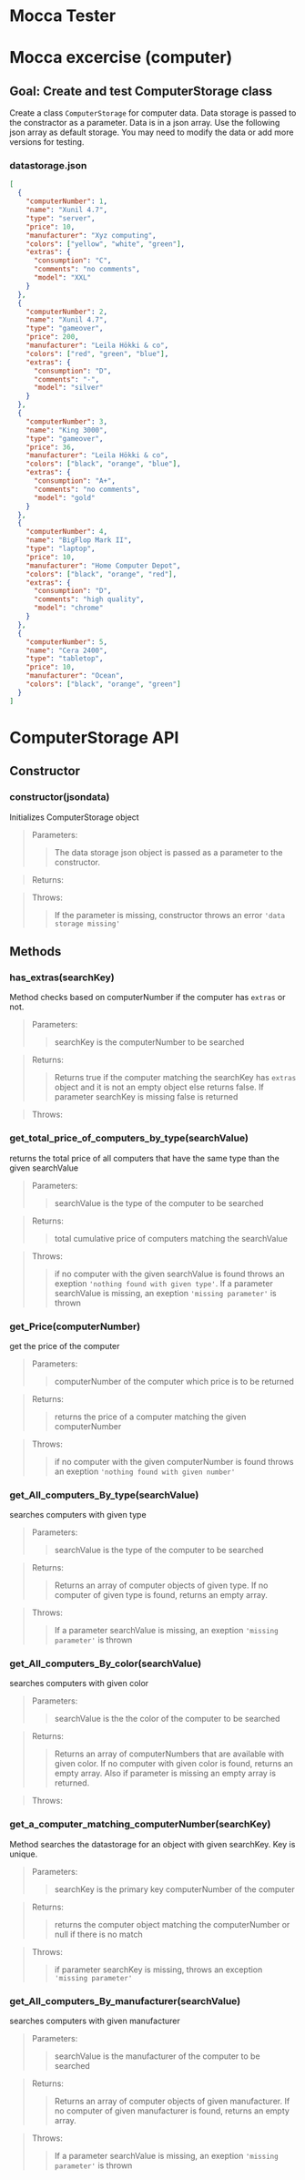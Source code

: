 # Mocca Tester

# **Mocca excercise** (computer)

## Goal: Create and test ComputerStorage class

Create a class `ComputerStorage` for computer data. Data storage is passed to the constractor as a parameter. Data is in a json array. Use the following json array as default storage. You may need to modify the data or add more versions for testing.

### datastorage.json

```json
[
  {
    "computerNumber": 1,
    "name": "Xunil 4.7",
    "type": "server",
    "price": 10,
    "manufacturer": "Xyz computing",
    "colors": ["yellow", "white", "green"],
    "extras": {
      "consumption": "C",
      "comments": "no comments",
      "model": "XXL"
    }
  },
  {
    "computerNumber": 2,
    "name": "Xunil 4.7",
    "type": "gameover",
    "price": 200,
    "manufacturer": "Leila Hökki & co",
    "colors": ["red", "green", "blue"],
    "extras": {
      "consumption": "D",
      "comments": "-",
      "model": "silver"
    }
  },
  {
    "computerNumber": 3,
    "name": "King 3000",
    "type": "gameover",
    "price": 36,
    "manufacturer": "Leila Hökki & co",
    "colors": ["black", "orange", "blue"],
    "extras": {
      "consumption": "A+",
      "comments": "no comments",
      "model": "gold"
    }
  },
  {
    "computerNumber": 4,
    "name": "BigFlop Mark II",
    "type": "laptop",
    "price": 10,
    "manufacturer": "Home Computer Depot",
    "colors": ["black", "orange", "red"],
    "extras": {
      "consumption": "D",
      "comments": "high quality",
      "model": "chrome"
    }
  },
  {
    "computerNumber": 5,
    "name": "Cera 2400",
    "type": "tabletop",
    "price": 10,
    "manufacturer": "Ocean",
    "colors": ["black", "orange", "green"]
  }
]
```

# ComputerStorage API

## Constructor

### **constructor(jsondata)**

Initializes ComputerStorage object

> Parameters:
>
> > The data storage json object is passed as a parameter to the constructor.

> Returns:
>
> >

> Throws:
>
> > If the parameter is missing, constructor throws an error `'data storage missing'`

## Methods

### **has_extras(searchKey)**

Method checks based on computerNumber if the computer has `extras` or not.

> Parameters:
>
> > searchKey is the computerNumber to be searched

> Returns:
>
> > Returns true if the computer matching the searchKey has `extras` object and it is not an empty object else returns false. If parameter searchKey is missing false is returned

> Throws:
>
> >

### **get_total_price_of_computers_by_type(searchValue)**

returns the total price of all computers that have the same type than the given searchValue

> Parameters:
>
> > searchValue is the type of the computer to be searched

> Returns:
>
> > total cumulative price of computers matching the searchValue

> Throws:
>
> > if no computer with the given searchValue is found throws an exeption `'nothing found with given type'`. If a parameter searchValue is missing, an exeption `'missing parameter'` is thrown

### **get_Price(computerNumber)**

get the price of the computer

> Parameters:
>
> > computerNumber of the computer which price is to be returned

> Returns:
>
> > returns the price of a computer matching the given computerNumber

> Throws:
>
> > if no computer with the given computerNumber is found throws an exeption `'nothing found with given number'`

### **get_All_computers_By_type(searchValue)**

searches computers with given type

> Parameters:
>
> > searchValue is the type of the computer to be searched

> Returns:
>
> > Returns an array of computer objects of given type. If no computer of given type is found, returns an empty array.

> Throws:
>
> > If a parameter searchValue is missing, an exeption `'missing parameter'` is thrown

### **get_All_computers_By_color(searchValue)**

searches computers with given color

> Parameters:
>
> > searchValue is the the color of the computer to be searched

> Returns:
>
> > Returns an array of computerNumbers that are available with given color. If no computer with given color is found, returns an empty array. Also if parameter is missing an empty array is returned.

> Throws:
>
> >

### **get_a_computer_matching_computerNumber(searchKey)**

Method searches the datastorage for an object with given searchKey. Key is unique.

> Parameters:
>
> > searchKey is the primary key computerNumber of the computer

> Returns:
>
> > returns the computer object matching the computerNumber or null if there is no match

> Throws:
>
> > if parameter searchKey is missing, throws an exception `'missing parameter'`

### **get_All_computers_By_manufacturer(searchValue)**

searches computers with given manufacturer

> Parameters:
>
> > searchValue is the manufacturer of the computer to be searched

> Returns:
>
> > Returns an array of computer objects of given manufacturer. If no computer of given manufacturer is found, returns an empty array.

> Throws:
>
> > If a parameter searchValue is missing, an exeption `'missing parameter'` is thrown
